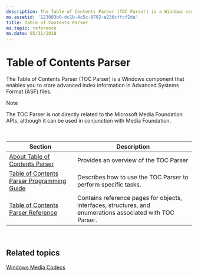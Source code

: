 ```yaml
---
description: The Table of Contents Parser (TOC Parser) is a Windows component that enables you to store advanced index information in Advanced Systems Format (ASF) files.
ms.assetid: '123083b0-dc1b-4c5c-8702-e236cffcf2da'
title: Table of Contents Parser
ms.topic: reference
ms.date: 05/31/2018
---
```


# Table of Contents Parser

The Table of Contents Parser (TOC Parser) is a Windows component that enables you to store advanced index information in Advanced Systems Format (ASF) files.

> [!Note]  
> The TOC Parser is not directly related to the Microsoft Media Foundation APIs, although it can be used in conjunction with Media Foundation.

 



| Section                                                                        | Description                                                                                                |
|--------------------------------------------------------------------------------|------------------------------------------------------------------------------------------------------------|
| [About Table of Contents Parser](about-toc-parser.md)                         | Provides an overview of the TOC Parser                                                                     |
| [Table of Contents Parser Programming Guide](toc-parser-programming-guide.md) | Describes how to use the TOC Parser to perform specific tasks.                                             |
| [Table of Contents Parser Reference](toc-parser-reference.md)                 | Contains reference pages for objects, interfaces, structures, and enumerations associated with TOC Parser. |



 

## Related topics

<dl> <dt>

[Windows Media Codecs](windows-media-codecs.md)
</dt> </dl>

 

 



